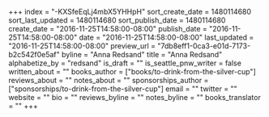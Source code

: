 +++
index = "-KXSfeEqLj4mbX5YHHpH"
sort_create_date = 1480114680
sort_last_updated = 1480114680
sort_publish_date = 1480114680
create_date = "2016-11-25T14:58:00-08:00"
publish_date = "2016-11-25T14:58:00-08:00"
date = "2016-11-25T14:58:00-08:00"
last_updated = "2016-11-25T14:58:00-08:00"
preview_url = "7db8eff1-0ca3-e01d-7173-b2c542f0e5af"
byline = "Anna Redsand"
title = "Anna Redsand"
alphabetize_by = "redsand"
is_draft = ""
is_seattle_pnw_writer = false
written_about = ""
books_author = ["books/to-drink-from-the-silver-cup"]
reviews_about = ""
notes_about = ""
sponsorships_author = ["sponsorships/to-drink-from-the-silver-cup"]
email = ""
twitter = ""
website = ""
bio = ""
reviews_byline = ""
notes_byline = ""
books_translator = ""
+++
